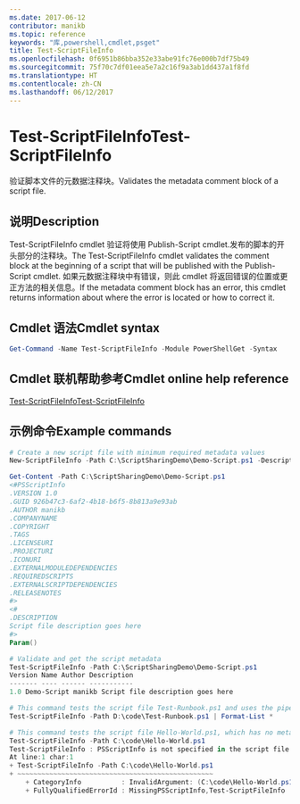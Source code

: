 ```yaml
---
ms.date: 2017-06-12
contributor: manikb
ms.topic: reference
keywords: "库,powershell,cmdlet,psget"
title: Test-ScriptFileInfo
ms.openlocfilehash: 0f6951b86bba352e33abe91fc76e000b7df75b49
ms.sourcegitcommit: 75f70c7df01eea5e7a2c16f9a3ab1dd437a1f8fd
ms.translationtype: HT
ms.contentlocale: zh-CN
ms.lasthandoff: 06/12/2017
---
```

# <a name="test-scriptfileinfo"></a><span data-ttu-id="93a09-103">Test-ScriptFileInfo</span><span class="sxs-lookup"><span data-stu-id="93a09-103">Test-ScriptFileInfo</span></span>

<span data-ttu-id="93a09-104">验证脚本文件的元数据注释块。</span><span class="sxs-lookup"><span data-stu-id="93a09-104">Validates the metadata comment block of a script file.</span></span>

## <a name="description"></a><span data-ttu-id="93a09-105">说明</span><span class="sxs-lookup"><span data-stu-id="93a09-105">Description</span></span>

<span data-ttu-id="93a09-106">Test-ScriptFileInfo cmdlet 验证将使用 Publish-Script cmdlet.发布的脚本的开头部分的注释块。</span><span class="sxs-lookup"><span data-stu-id="93a09-106">The Test-ScriptFileInfo cmdlet validates the comment block at the beginning of a script that will be published with the Publish-Script cmdlet.</span></span>
<span data-ttu-id="93a09-107">如果元数据注释块中有错误，则此 cmdlet 将返回错误的位置或更正方法的相关信息。</span><span class="sxs-lookup"><span data-stu-id="93a09-107">If the metadata comment block has an error, this cmdlet returns information about where the error is located or how to correct it.</span></span>

## <a name="cmdlet-syntax"></a><span data-ttu-id="93a09-108">Cmdlet 语法</span><span class="sxs-lookup"><span data-stu-id="93a09-108">Cmdlet syntax</span></span>

```powershell
Get-Command -Name Test-ScriptFileInfo -Module PowerShellGet -Syntax
```
## <a name="cmdlet-online-help-reference"></a><span data-ttu-id="93a09-109">Cmdlet 联机帮助参考</span><span class="sxs-lookup"><span data-stu-id="93a09-109">Cmdlet online help reference</span></span>

[<span data-ttu-id="93a09-110">Test-ScriptFileInfo</span><span class="sxs-lookup"><span data-stu-id="93a09-110">Test-ScriptFileInfo</span></span>](http://go.microsoft.com/fwlink/?LinkId=619791)

## <a name="example-commands"></a><span data-ttu-id="93a09-111">示例命令</span><span class="sxs-lookup"><span data-stu-id="93a09-111">Example commands</span></span>
```powershell
# Create a new script file with minimum required metadata values
New-ScriptFileInfo -Path C:\ScriptSharingDemo\Demo-Script.ps1 -Description "Script file description goes here"

Get-Content -Path C:\ScriptSharingDemo\Demo-Script.ps1
<#PSScriptInfo
.VERSION 1.0
.GUID 926b47c3-6af2-4b18-b6f5-8b813a9e93ab
.AUTHOR manikb
.COMPANYNAME
.COPYRIGHT
.TAGS
.LICENSEURI
.PROJECTURI
.ICONURI
.EXTERNALMODULEDEPENDENCIES
.REQUIREDSCRIPTS
.EXTERNALSCRIPTDEPENDENCIES
.RELEASENOTES
#>
<#
.DESCRIPTION
Script file description goes here
#>
Param()

# Validate and get the script metadata
Test-ScriptFileInfo -Path C:\ScriptSharingDemo\Demo-Script.ps1
Version Name Author Description
------- ---- ------ -----------
1.0 Demo-Script manikb Script file description goes here

# This command tests the script file Test-Runbook.ps1 and uses the pipeline operator to pass the results to the Format-List cmdlet to format the results.
Test-ScriptFileInfo -Path D:\code\Test-Runbook.ps1 | Format-List *

# This command tests the script file Hello-World.ps1, which has no metadata associated with it.
Test-ScriptFileInfo -Path C:\code\Hello-World.ps1
Test-ScriptFileInfo : PSScriptInfo is not specified in the script file 'C:\code\Hello-World.ps1'. You can use the Update-ScriptFileInfo with -Force or New-ScriptFileInfo cmdlet to add the PSScriptInfo to the script file.
At line:1 char:1
+ Test-ScriptFileInfo -Path C:\code\Hello-World.ps1
+ ~~~~~~~~~~~~~~~~~~~~~~~~~~~~~~~~~~~~~~~~~~~~~~~~~
    + CategoryInfo          : InvalidArgument: (C:\code\Hello-World.ps1:String) [Test-ScriptFileInfo], ArgumentException
    + FullyQualifiedErrorId : MissingPSScriptInfo,Test-ScriptFileInfo

```

